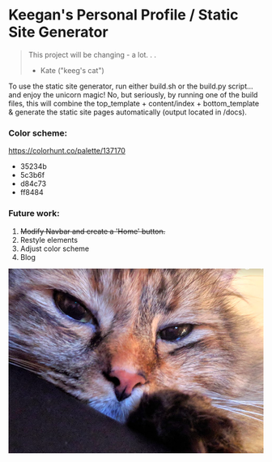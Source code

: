 # Keegan's Personal Profile / Static Site Generator

> This project will be changing - a lot. . . 
> - Kate ("keeg's cat")

To use the static site generator, run either build.sh or the build.py script... and enjoy the unicorn magic! No, but seriously, by running one of the build files, this will combine the top_template + content/index + bottom_template & generate the static site pages automatically (output located in /docs).

### Color scheme: 
https://colorhunt.co/palette/137170
* 35234b
* 5c3b6f
* d84c73
* ff8484


### Future work:
1. ~~Modify Navbar and create a 'Home' button.~~
2. Restyle elements
3. Adjust color scheme
4. Blog


![meow](kate.png)